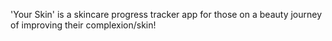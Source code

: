 'Your Skin' is a skincare progress tracker app for those on a beauty journey of improving their complexion/skin!
